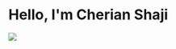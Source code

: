 # Hello, I'm Cherian Shaji
<a href="https://linkedin.com/in/cherian-shaji-b64391284"><img src="https://img.shields.io/badge/-LinkedIn-0072b1?&style=for-the-badge&logo=linkedin&logoColor=white" /></a>
